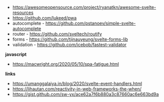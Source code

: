 - https://awesomeopensource.com/project/ryanatkn/awesome-svelte-resources
- https://github.com/lukeed/pwa
- autocomplete - https://github.com/pstanoev/simple-svelte-autocomplete
- router - https://github.com/sveltech/routify
- forms - https://github.com/tjinauyeung/svelte-forms-lib
- validation - https://github.com/icebob/fastest-validator

**javascript**

- https://macwright.org/2020/05/10/spa-fatigue.html

**links**

- https://umanggalaiya.in/blog/2020/svelte-event-handlers.html
- https://lihautan.com/reactivity-in-web-frameworks-the-when/
- https://gist.github.com/sw-yx/ace62a7f6b880a3c87660ac6e663bd9a
